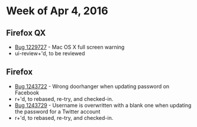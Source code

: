 # Week of Apr 4, 2016

## Firefox QX

* [Bug 1229727](https://bugzil.la/1229727) - Mac OS X full screen warning
 * ui-review+'d, to be reviewed

## Firefox

* [Bug 1243722](https://bugzil.la/1243722) - Wrong doorhanger when updating password on Facebook
 * r+'d, to rebased, re-try, and checked-in.
* [Bug 1243729](https://bugzil.la/1243729) - Username is overwritten with a blank one when updating the password for a Twitter account
 * r+'d, to rebased, re-try, and checked-in.
